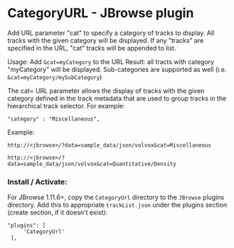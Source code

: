 # CategoryURL - JBrowse plugin

Add URL parameter "cat" to specify a category of tracks to display.
All tracks with the given category will be displayed.
If any "tracks" are specified in the URL, "cat" tracks will be appended to list.

Usage: Add `&cat=myCategory` to the URL
Result: all tracts with category "myCategory" will be displayed.
Sub-categories are supported as well (i.e. `&cat=myCategory/mySubCategory`)

The cat= URL parameter allows the display of tracks with the given category 
defined in the track metadata that are used to group tracks in the hierarchical 
track selector.  For example:

    "category" : "Miscellaneous",

Example:

    http://<jbrowse>/?data=sample_data/json/volvox&cat=Miscellaneous

    http://<jbrowse>/?data=sample_data/json/volvox&cat=Quantitative/Density


### Install / Activate:

For JBrowse 1.11.6+, copy the `CategoryUrl` directory to the `JBrowse` plugins directory.
Add this to appropriate `trackList.json` under the plugins section (create section, if it doesn't exist):

    "plugins": [ 
         'CategoryUrl'
     ],




